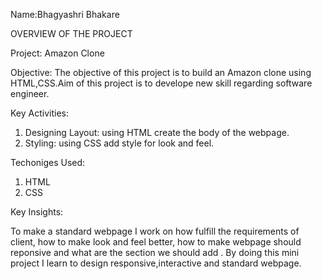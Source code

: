Name:Bhagyashri Bhakare

OVERVIEW OF THE PROJECT

Project: Amazon Clone

Objective:
  The objective of this project is to build an Amazon clone using HTML,CSS.Aim of this project is to develope new skill regarding software engineer.

Key Activities:
  1) Designing Layout: using HTML create the body of the webpage.
  2) Styling: using CSS add style for look and feel.

Techoniges Used:
1. HTML
2. CSS

Key Insights:

  To make a standard webpage I work on how  fulfill the requirements of client, how to make  look and feel better, how to make webpage should reponsive and what are the section we should add .
  By doing this mini project I learn to design responsive,interactive and standard webpage.
